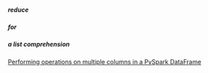 

##### reduce

##### for

##### a list comprehension

[Performing operations on multiple columns in a PySpark DataFrame](https://medium.com/@mrpowers/performing-operations-on-multiple-columns-in-a-pyspark-dataframe-36e97896c378)

